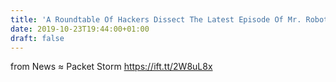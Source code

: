 ```yaml
---
title: 'A Roundtable Of Hackers Dissect The Latest Episode Of Mr. Robot'
date: 2019-10-23T19:44:00+01:00
draft: false
---
```


  
  
from News ≈ Packet Storm https://ift.tt/2W8uL8x